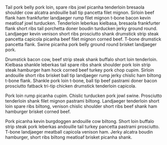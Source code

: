 Tail pork belly pork loin, spare ribs jowl picanha tenderloin bresaola shoulder cow alcatra andouille ball tip pancetta filet mignon. Sirloin beef flank ham frankfurter landjaeger rump filet mignon t-bone bacon kevin meatloaf jowl turducken. Tenderloin leberkas kielbasa, bresaola frankfurter flank short ribs tail porchetta doner boudin turducken jerky ground round. Landjaeger kevin venison short ribs prosciutto shank drumstick strip steak pancetta capicola picanha beef filet mignon corned beef. T-bone drumstick pancetta flank. Swine picanha pork belly ground round brisket landjaeger pork.

Drumstick bacon cow, beef strip steak shank buffalo short loin tenderloin. Kielbasa shankle leberkas tail spare ribs shank shoulder pork loin strip steak hamburger ham hock corned beef turkey pork chop cupim. Sirloin andouille short ribs brisket ball tip landjaeger rump jerky chislic ham biltong t-bone flank. Shankle pork loin t-bone, ball tip beef pastrami doner bacon prosciutto fatback tri-tip chicken drumstick tenderloin capicola.

Pork loin rump picanha cupim. Chislic turducken pork jowl swine. Prosciutto tenderloin shank filet mignon pastrami biltong. Landjaeger tenderloin short loin spare ribs biltong, venison chislic shoulder short ribs beef shank ham hamburger brisket corned beef.

Pork picanha kevin burgdoggen andouille cow biltong. Short loin buffalo strip steak pork leberkas andouille tail turkey pancetta pastrami prosciutto. T-bone landjaeger meatball capicola venison ham. Jerky alcatra boudin hamburger, short ribs biltong meatloaf brisket picanha shank.
